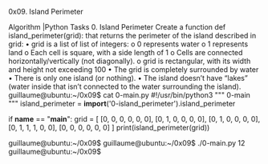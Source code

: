 0x09. Island Perimeter


Algorithm                                      |Python
Tasks
0. Island Perimeter
Create a function def island_perimeter(grid): that returns the perimeter of the island described in grid:
•	grid is a list of list of integers:
o	0 represents water
o	1 represents land
o	Each cell is square, with a side length of 1
o	Cells are connected horizontally/vertically (not diagonally).
o	grid is rectangular, with its width and height not exceeding 100
•	The grid is completely surrounded by water
•	There is only one island (or nothing).
•	The island doesn’t have “lakes” (water inside that isn’t connected to the water surrounding the island).
guillaume@ubuntu:~/0x09$ cat 0-main.py
#!/usr/bin/python3
"""
0-main
"""
island_perimeter = __import__('0-island_perimeter').island_perimeter

if __name__ == "__main__":
    grid = [
        [0, 0, 0, 0, 0, 0],
        [0, 1, 0, 0, 0, 0],
        [0, 1, 0, 0, 0, 0],
        [0, 1, 1, 1, 0, 0],
        [0, 0, 0, 0, 0, 0]
    ]
    print(island_perimeter(grid))

guillaume@ubuntu:~/0x09$ 
guillaume@ubuntu:~/0x09$ ./0-main.py
12
guillaume@ubuntu:~/0x09$ 


